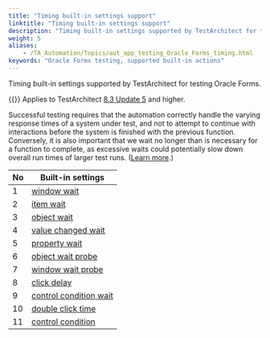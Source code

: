 ```yaml
--- 
title: "Timing built-in settings support"
linktitle: "Timing built-in settings support"
description: "Timing built-in settings supported by TestArchitect for testing Oracle Forms."
weight: 5
aliases: 
    - /TA_Automation/Topics/aut_app_testing_Oracle_Forms_timing.html
keywords: "Oracle Forms testing, supported built-in actions"
---
```


Timing built-in settings supported by TestArchitect for testing Oracle Forms.

{{<note>}} Applies to TestArchitect [8.3 Update 5](/user-guide/version-history/features-added-to-testarchitect-8-3-update-5/) and higher.

Successful testing requires that the automation correctly handle the varying response times of a system under test, and not to attempt to continue with interactions before the system is finished with the previous function. Conversely, it is also important that we wait no longer than is necessary for a function to complete, as excessive waits could potentially slow down overall run times of larger test runs. \([Learn more](/automation-guide/action-based-testing-language/the-test-language/timing/).\)

|No|Built-in settings|
|--|-----------------|
|1|[window wait](/automation-guide/action-based-testing-language/built-in-settings/timing-settings/window-wait)|
|2|[item wait](/automation-guide/action-based-testing-language/built-in-settings/timing-settings/item-wait)|
|3|[object wait](/automation-guide/action-based-testing-language/built-in-settings/timing-settings/object-wait)|
|4|[value changed wait](/automation-guide/action-based-testing-language/built-in-settings/timing-settings/value-changed-wait)|
|5|[property wait](/automation-guide/action-based-testing-language/built-in-settings/timing-settings/property-wait)|
|6|[object wait probe](/automation-guide/action-based-testing-language/built-in-settings/timing-settings/object-wait-probe)|
|7|[window wait probe](/automation-guide/action-based-testing-language/built-in-settings/timing-settings/window-wait-probe)|
|8|[click delay](/automation-guide/action-based-testing-language/built-in-settings/timing-settings/click-delay)|
|9|[control condition wait](/automation-guide/action-based-testing-language/built-in-settings/timing-settings/control-condition-wait)|
|10|[double click time](/automation-guide/action-based-testing-language/built-in-settings/timing-settings/double-click-time)|
|11|[control condition](/automation-guide/action-based-testing-language/built-in-settings/timing-settings/control-condition)|



